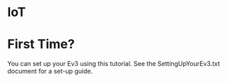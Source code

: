 # IoT
# First Time?
You can set up your Ev3 using this tutorial.
See the SettingUpYourEv3.txt document for a set-up guide.
